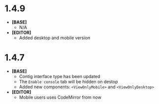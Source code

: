 # 1.4.9

- **[BASE]**
  - N/A
- **[EDITOR]**
  - Added desktop and mobile version

# 1.4.7

- **[BASE]**
  - Contig interface type has been updated
  - The `Enable console` tab will be hidden on destop
  - Added new components: `<ViewOnlyMobile>` and `<ViewOnlyDesktop>`
- **[EDITOR]**
  - Mobile users uses CodeMirror from now
